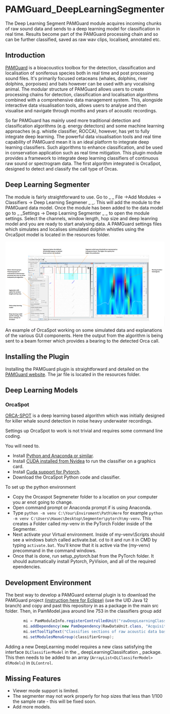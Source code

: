 # PAMGuard_DeepLearningSegmenter
The Deep Learning Segment PAMGuard module acquires incoming chunks of raw sound data and sends to a deep learning model for classification in real time. Results become part of the PAMGuard processing chain and so can be further classified, saved as raw wav clips, localised, annotated etc. 

## Introduction 
[PAMGuard](https://www.pamguard.org/) is a bioacoustics toolbox for the detection, classification and localisation of soniferous species both in real time and post processing sound files. It's primarily focused cetaceans (whales, dolphins, river dolphins, porpoises) and bats however can be used with any vocalising animal. The modular structure of PAMGuard allows users to create processing chains for detection,  classification and localisation algorithms combined with a comprehensive data management system. This, alongside interactive data visualisation tools, allows users to analyse and then visualise and navigate through months and years of acoustic recordings. 

So far PAMGuard has mainly used more traditional detection and classification algorithms (e.g. energy detectors) and some machine learning approaches (e.g. whistle classifier, ROCCA), however, has yet to fully integrate deep learning. The powerful data visualisation tools and real time capability of PAMGuard mean it is an ideal platform to integrate deep learning classifiers. Such algorithms to enhance classification, and be used in conservation application such as real time mitigation. This plugin module provides a framework to integrate deep learning classifiers of continuous raw sound or spectrogram data. The first algorithm integrated is OrcaSpot, designed to detect and classify the call type of Orcas.


## Deep Learning Segmenter
The module is fairly straightforward to use. Go to _ _ File ->Add Modules -> Classifiers -> Deep Learning Segmener _ _. This will add the module to the PAMGuard data model. Once the module has been added to the data model go to  _ _Settings -> Deep Learning Segmenter _ _ to open the module settings. Select the channels, window length, hop size and deep leanring model and you are ready to start analysing data. A PAMGuard settings files which simulates and localises simulated dolphin whistles using the OrcaSpot model is located in the resources folder. 

<center><img src="resources/OrcaSpot_help1.png" width="1024"></center>
An example of OrcaSpot working on some simulated data and explanations of the various GUI components. Here the output from the algorithm is being sent to a beam former which provides a bearing to the detected Orca call. 

## Installing the Plugin
Installing the PAMGuard plugin is straightforward and detailed on the [PAMGuard website](https://www.pamguard.org/66_CreatingExternalPlug-ins.html). The jar file is located in the resources folder. 

## Deep Learning Models
### OrcaSpot
[ORCA-SPOT](https://github.com/ChristianBergler/ORCA-SPOT) is a deep learning based algorithm which was initially designed for killer whale sound detection in noise heavy underwater recordings. 

Settings up OrcaSpot to work is not trivial and requires some command line coding. 

You will need to. 

 * Install [Python and Anaconda or similar](https://docs.anaconda.com/anaconda/install/windows/).
 * Install [CUDA installed from Nvidea](https://developer.nvidia.com/cuda-downloads) to run the classifier on a graphics card. 
 * Install [Cuda support for Pytorch](https://pytorch.org).
 * Download the OrcaSpot Python code and classifier. 
 
 To set up the python environment
 * Copy the Orcaspot Segmeneter folder to a location on your computer you ar enot going to change. 
 * Open command prompt or Anaconda prompt if is using Anaconda.
 * Type ```python -m venv C:\Your\Enviroment\Path\Here``` for example ```python -m venv C:\Users\Hauec\Desktop\Segmenter\pytorch\my-venv```. This creates a Folder called my-venv in the PyTorch Folder inside of the Segmenter.
 * Next activate your Virtual environment. Inside of my-venv\Scripts should see a windows batch called activate.bat. cd to it and run it in CMD by typing ```activate.bat```. You'll know that it is active via the (my-venv) precommand in the command windows.
 * Once that is done, run setup_pytorch.bat from the PyTorch folder. It should automatically install Pytorch, PyVision, and all of the required ependencies.

## Development Environment
The best way to develop a PAMGuard external plugin is to download the PAMGuard project [(instruction here for Eclipse)](https://www.pamguard.org/15_SourceCode.html) (use the  UID Java 12 branch) and copy and past this repository in as a package in the main src folder. Then, in PamModel.java around line 753 in the classifiers group add

```Java
		mi = PamModuleInfo.registerControlledUnit("rawDeepLearningClassifer.DLControl", "Deep Learning Segmenter");
		mi.addDependency(new PamDependency(RawDataUnit.class, "Acquisition.AcquisitionControl"));
		mi.setToolTipText("Classifies sections of raw acoustic data based on an imported deep learning classifier");
		mi.setModulesMenuGroup(classifierGroup);
```
Adding a new DeepLearning model requires a new class satisfying the interface ```DLClassifierModel``` in the _ deepLearningClassiifcation _ package. This then needs to be added to an array (```ArrayList<DLClassiferModel> dlModels```) in ```DLControl```.

## Missing Features
* Viewer mode support is limited. 
* The segmenter may not work properly for hop sizes that less than 1/100 the sample rate - this will be fixed soon.  
* Add more models. 


